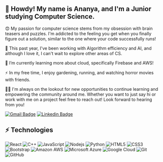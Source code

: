 ## 🤠  Howdy! My name is Ananya, and I'm a Junior studying Computer Science. 

 😍  My passion for computer science stems from my obsession with brain teasers and puzzles. I'm addicted to the feeling you get when you finally figure out a solution, similar to the one where your code successfully runs! 

 🔭  This past year, I've been working with Algorithm efficiency and AI, and although I love it, I can't wait to explore other areas of CS. 

 🌱  I’m currently learning more about cloud, specifically Firebase and AWS!

 ⚡  In my free time, I enjoy gardening, running, and watching horror movies with friends. 

 👯‍♀️ I'm always on the lookout for new opportunities to continue learning and empowering the community around me. Whether you want to just say hi or work with me on a project feel free to reach out! Look forward to hearing from you!


[![Gmail Badge](https://img.shields.io/badge/-apagadala@scu.edu-c14438?style=flat-square&logo=Gmail&logoColor=white&link=mailto:apagadala@scu.edu)](mailto:apagadala@scu.edu)
[![Linkedin Badge](https://img.shields.io/badge/-linkedin-blue?style=flat-square&logo=Linkedin&logoColor=white&link=https://www.linkedin.com/in/ananyapg/)](https://www.linkedin.com/in/ananyapg/)

## ⚡ Technologies


![React](https://img.shields.io/badge/-React-black?style=flat-square&logo=react)
![C++](https://img.shields.io/badge/-C++-00599C?style=flat-square&logo=c)
![JavaScript](https://img.shields.io/badge/-JavaScript-black?style=flat-square&logo=javascript)
![Nodejs](https://img.shields.io/badge/-Nodejs-black?style=flat-square&logo=Node.js)
![Python](https://img.shields.io/badge/-Python-black?style=flat-square&logo=Python)
![HTML5](https://img.shields.io/badge/-HTML5-E34F26?style=flat-square&logo=html5&logoColor=white)
![CSS3](https://img.shields.io/badge/-CSS3-1572B6?style=flat-square&logo=css3)
![Bootstrap](https://img.shields.io/badge/-Bootstrap-563D7C?style=flat-square&logo=bootstrap)
![Amazon AWS](https://img.shields.io/badge/Amazon%20AWS-232F3E?style=flat-square&logo=amazon-aws)
![Microsoft Azure](https://img.shields.io/badge/Microsoft%20Azure-232F7E?style=flat-square&logo=microsoft-azure)
![Google Cloud](https://img.shields.io/badge/Google%20Cloud-black?style=flat-square&logo=google-cloud)
![Git](https://img.shields.io/badge/-Git-black?style=flat-square&logo=git)
![GitHub](https://img.shields.io/badge/-GitHub-181717?style=flat-square&logo=github)

